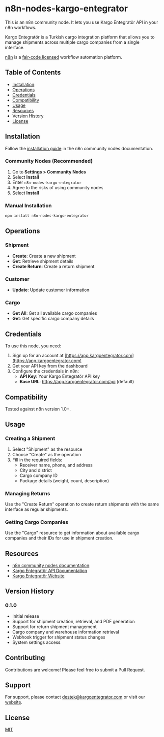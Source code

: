 # n8n-nodes-kargo-entegrator

This is an n8n community node. It lets you use Kargo Entegratör API in your n8n workflows.

Kargo Entegratör is a Turkish cargo integration platform that allows you to manage shipments across multiple cargo companies from a single interface.

[n8n](https://n8n.io/) is a [fair-code licensed](https://docs.n8n.io/reference/license/) workflow automation platform.

## Table of Contents

- [Installation](#installation)
- [Operations](#operations)
- [Credentials](#credentials)
- [Compatibility](#compatibility)
- [Usage](#usage)
- [Resources](#resources)
- [Version History](#version-history)
- [License](#license)  

## Installation

Follow the [installation guide](https://docs.n8n.io/integrations/community-nodes/installation/) in the n8n community nodes documentation.

### Community Nodes (Recommended)

1. Go to **Settings > Community Nodes**
2. Select **Install**
3. Enter `n8n-nodes-kargo-entegrator`
4. Agree to the risks of using community nodes
5. Select **Install**

### Manual Installation

```bash
npm install n8n-nodes-kargo-entegrator
```

## Operations

### Shipment
- **Create**: Create a new shipment
- **Get**: Retrieve shipment details
- **Create Return**: Create a return shipment

### Customer
- **Update**: Update customer information

### Cargo
- **Get All**: Get all available cargo companies
- **Get**: Get specific cargo company details

## Credentials

To use this node, you need:

1. Sign up for an account at [https://app.kargoentegrator.com](https://app.kargoentegrator.com)
2. Get your API key from the dashboard
3. Configure the credentials in n8n:
   - **API Key**: Your Kargo Entegratör API key
   - **Base URL**: https://app.kargoentegrator.com/api (default)

## Compatibility

Tested against n8n version 1.0+.

## Usage

### Creating a Shipment

1. Select "Shipment" as the resource
2. Choose "Create" as the operation
3. Fill in the required fields:
   - Receiver name, phone, and address
   - City and district
   - Cargo company ID
   - Package details (weight, count, description)

### Managing Returns

Use the "Create Return" operation to create return shipments with the same interface as regular shipments.

### Getting Cargo Companies

Use the "Cargo" resource to get information about available cargo companies and their IDs for use in shipment creation.

## Resources

* [n8n community nodes documentation](https://docs.n8n.io/integrations/community-nodes/)
* [Kargo Entegratör API Documentation](https://documenter.getpostman.com/view/25047990/2sAY4vg2RR)
* [Kargo Entegratör Website](https://kargoentegrator.com/)

## Version History

### 0.1.0
- Initial release
- Support for shipment creation, retrieval, and PDF generation
- Support for return shipment management
- Cargo company and warehouse information retrieval
- Webhook trigger for shipment status changes
- System settings access

## Contributing

Contributions are welcome! Please feel free to submit a Pull Request.

## Support

For support, please contact [destek@kargoentegrator.com](mailto:destek@kargoentegrator.com) or visit our [website](https://kargoentegrator.com/).

## License

[MIT](https://github.com/gurmesoft/n8n-nodes-kargo-entegrator/blob/main/LICENSE.md)
